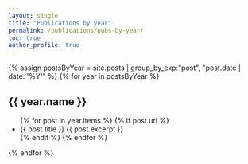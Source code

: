 ```yaml
---
layout: single
title: "Publications by year"
permalink: /publications/pubs-by-year/
toc: true
author_profile: true
---
```


{% assign postsByYear = site.posts | group_by_exp:"post", "post.date | date: '%Y'"  %}
{% for year in postsByYear %}
  <h2 id="{{ year.name | slugify }}" class="archive__subtitle">{{ year.name }}</h2>
  <ul>
  {% for post in year.items %}
  {% if post.url %}
        <li>{{ post.title }} {{ post.excerpt }}</li>
    {% endif %}
  {% endfor %}
  </ul>
{% endfor %}
